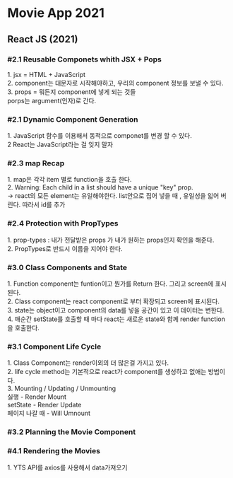 # Movie App 2021

<h2>React JS (2021)</h2>

<h3>#2.1 Reusable Componets whith JSX + Pops</h3>
    1. jsx = HTML + JavaScript<br/>
    2. component는 대문자로 시작해야하고, 우리의 component 정보를 보낼 수 있다.<br/>
    3. props = 뭐든지 component에 넣게 되는 것들<br/>
       porps는 argument(인자)로 간다. <br/>

<h3>#2.1 Dynamic Component Generation</h3>
    1. JavaScript 함수를 이용해서 동적으로 componet를 변경 할 수 있다.<br/>
    2  React는 JavaScript라는 걸 잊지 말자<br/>

<h3>#2.3 map Recap</h3>
    1. map은 각각 item 별로 function을 호출 한다. <br/>
    2. Warning: Each child in a list should have a unique "key" prop.<br/>
         -> react의 모든 element는 유일해야한다. list안으로 집어 넣을 때 , 유일성을 읿어 버린다. 따라서 id를 추가

<h3>#2.4 Protection with PropTypes</h3>
    1. prop-types : 내가 전달받은 props 가 내가 원하는 props인지 확인을 해준다.<br/>
    2. PropTypes로 반드시 이름을 지어야 한다.<br/>

<h3>#3.0 Class Components and State</h3>
    1. Function component는 funtion이고 뭔가를 Return 한다. 그리고 screen에 표시된다.<br/>
    2. Class component는 react component로 부터 확장되고 screen에 표시된다.<br/>
    3. state는 object이고 component의 data를 넣을 공간이 있고 이 데이터는 변한다.<br/>
    4. 매순간 setState를 호출할 때 마다 react는 새로운 state와 함께 render function을 호출한다.<br/>

<h3>#3.1 Component Life Cycle</h3>
    1. Class Component는 render이외의 더 많은걸 가지고 있다.<br/>
    2. life cycle method는 기본적으로 react가 component를 생성하고 없애는 방법이다.<br/>
    3. Mounting / Updating / Unmounting<br/>
        실행 - Render Mount<br/>
        setState - Render Update<br/>
        페이지 나갈 때 - Will Umnount<br/>

<h3>#3.2 Planning the Movie Component</h3>

<h3>#4.1 Rendering the Movies</h3>
    1. YTS API를 axios를 사용해서 data가져오기

